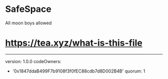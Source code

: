# SafeSpace
All moon boys allowed
# https://tea.xyz/what-is-this-file
---
version: 1.0.0
codeOwners:
  - '0x1847ddaB499F7b9108f3f0fEC88cdb7d8D002B4B'
quorum: 1
